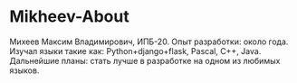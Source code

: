 # Mikheev-About
Михеев Максим Владимирович, ИПБ-20. Опыт разработки: около года. Изучал языки такие как: Python+django+flask, Pascal, C++, Java.
Дальнейшие планы: стать лучше в разработке на одном из любимых языков.
